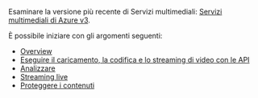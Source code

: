 Esaminare la versione più recente di Servizi multimediali: [Servizi multimediali di Azure v3](https://docs.microsoft.com/azure/media-services/latest/).

È possibile iniziare con gli argomenti seguenti: 

* [Overview](https://docs.microsoft.com/azure/media-services/latest/media-services-overview)
* [Eseguire il caricamento, la codifica e lo streaming di video con le API](https://docs.microsoft.com/azure/media-services/latest/stream-files-tutorial-with-api)
* [Analizzare](https://docs.microsoft.com/azure/media-services/latest/analyze-videos-tutorial-with-api)
* [Streaming live](https://docs.microsoft.com/azure/media-services/latest/stream-live-tutorial-with-api)
* [Proteggere i contenuti](https://docs.microsoft.com/azure/media-services/latest/protect-with-aes128)
